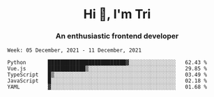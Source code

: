 <h1 align="center">Hi 👋, I'm Tri</h1>
<h3 align="center">An enthusiastic frontend developer</h3>

<!--START_SECTION:waka-->
```text
Week: 05 December, 2021 - 11 December, 2021

Python       █████████████████████████▓░░░░░░░░░░░░░░░   62.43 % 
Vue.js       ████████████▒░░░░░░░░░░░░░░░░░░░░░░░░░░░░   29.85 % 
TypeScript   █▒░░░░░░░░░░░░░░░░░░░░░░░░░░░░░░░░░░░░░░░   03.49 % 
JavaScript   █░░░░░░░░░░░░░░░░░░░░░░░░░░░░░░░░░░░░░░░░   02.18 % 
YAML         ▓░░░░░░░░░░░░░░░░░░░░░░░░░░░░░░░░░░░░░░░░   01.68 % 
```
<!--END_SECTION:waka-->
